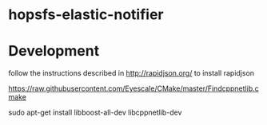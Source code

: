 # hopsfs-elastic-notifier


Development
============

follow the instructions described in http://rapidjson.org/ to install rapidjson

https://raw.githubusercontent.com/Eyescale/CMake/master/Findcppnetlib.cmake

sudo apt-get install libboost-all-dev libcppnetlib-dev


